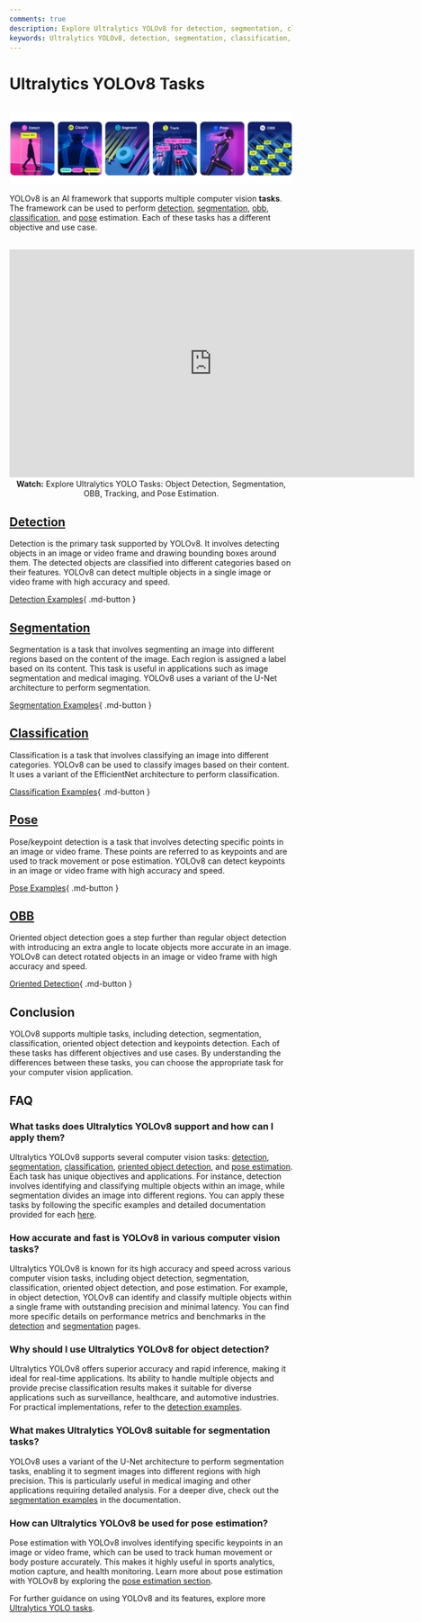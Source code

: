 ```yaml
---
comments: true
description: Explore Ultralytics YOLOv8 for detection, segmentation, classification, OBB, and pose estimation with high accuracy and speed. Learn how to apply each task.
keywords: Ultralytics YOLOv8, detection, segmentation, classification, oriented object detection, pose estimation, computer vision, AI framework
---
```


# Ultralytics YOLOv8 Tasks

<br>
<img width="1024" src="https://raw.githubusercontent.com/ultralytics/assets/main/im/banner-tasks.png" alt="Ultralytics YOLO supported tasks">

YOLOv8 is an AI framework that supports multiple computer vision **tasks**. The framework can be used to perform [detection](detect.md), [segmentation](segment.md), [obb](obb.md), [classification](classify.md), and [pose](pose.md) estimation. Each of these tasks has a different objective and use case.

<p align="center">
  <br>
  <iframe loading="lazy" width="720" height="405" src="https://www.youtube.com/embed/NAs-cfq9BDw"
    title="YouTube video player" frameborder="0"
    allow="accelerometer; autoplay; clipboard-write; encrypted-media; gyroscope; picture-in-picture; web-share"
    allowfullscreen>
  </iframe>
  <br>
  <strong>Watch:</strong> Explore Ultralytics YOLO Tasks: Object Detection, Segmentation, OBB, Tracking, and Pose Estimation.
</p>

## [Detection](detect.md)

Detection is the primary task supported by YOLOv8. It involves detecting objects in an image or video frame and drawing bounding boxes around them. The detected objects are classified into different categories based on their features. YOLOv8 can detect multiple objects in a single image or video frame with high accuracy and speed.

[Detection Examples](detect.md){ .md-button }

## [Segmentation](segment.md)

Segmentation is a task that involves segmenting an image into different regions based on the content of the image. Each region is assigned a label based on its content. This task is useful in applications such as image segmentation and medical imaging. YOLOv8 uses a variant of the U-Net architecture to perform segmentation.

[Segmentation Examples](segment.md){ .md-button }

## [Classification](classify.md)

Classification is a task that involves classifying an image into different categories. YOLOv8 can be used to classify images based on their content. It uses a variant of the EfficientNet architecture to perform classification.

[Classification Examples](classify.md){ .md-button }

## [Pose](pose.md)

Pose/keypoint detection is a task that involves detecting specific points in an image or video frame. These points are referred to as keypoints and are used to track movement or pose estimation. YOLOv8 can detect keypoints in an image or video frame with high accuracy and speed.

[Pose Examples](pose.md){ .md-button }

## [OBB](obb.md)

Oriented object detection goes a step further than regular object detection with introducing an extra angle to locate objects more accurate in an image. YOLOv8 can detect rotated objects in an image or video frame with high accuracy and speed.

[Oriented Detection](obb.md){ .md-button }

## Conclusion

YOLOv8 supports multiple tasks, including detection, segmentation, classification, oriented object detection and keypoints detection. Each of these tasks has different objectives and use cases. By understanding the differences between these tasks, you can choose the appropriate task for your computer vision application.

## FAQ

### What tasks does Ultralytics YOLOv8 support and how can I apply them?

Ultralytics YOLOv8 supports several computer vision tasks: [detection](detect.md), [segmentation](segment.md), [classification](classify.md), [oriented object detection](obb.md), and [pose estimation](pose.md). Each task has unique objectives and applications. For instance, detection involves identifying and classifying multiple objects within an image, while segmentation divides an image into different regions. You can apply these tasks by following the specific examples and detailed documentation provided for each [here](https://docs.ultralytics.com/tasks/).

### How accurate and fast is YOLOv8 in various computer vision tasks?

Ultralytics YOLOv8 is known for its high accuracy and speed across various computer vision tasks, including object detection, segmentation, classification, oriented object detection, and pose estimation. For example, in object detection, YOLOv8 can identify and classify multiple objects within a single frame with outstanding precision and minimal latency. You can find more specific details on performance metrics and benchmarks in the [detection](detect.md) and [segmentation](segment.md) pages.

### Why should I use Ultralytics YOLOv8 for object detection?

Ultralytics YOLOv8 offers superior accuracy and rapid inference, making it ideal for real-time applications. Its ability to handle multiple objects and provide precise classification results makes it suitable for diverse applications such as surveillance, healthcare, and automotive industries. For practical implementations, refer to the [detection examples](detect.md).

### What makes Ultralytics YOLOv8 suitable for segmentation tasks?

YOLOv8 uses a variant of the U-Net architecture to perform segmentation tasks, enabling it to segment images into different regions with high precision. This is particularly useful in medical imaging and other applications requiring detailed analysis. For a deeper dive, check out the [segmentation examples](segment.md) in the documentation.

### How can Ultralytics YOLOv8 be used for pose estimation?

Pose estimation with YOLOv8 involves identifying specific keypoints in an image or video frame, which can be used to track human movement or body posture accurately. This makes it highly useful in sports analytics, motion capture, and health monitoring. Learn more about pose estimation with YOLOv8 by exploring the [pose estimation section](pose.md).

For further guidance on using YOLOv8 and its features, explore more [Ultralytics YOLO tasks](https://docs.ultralytics.com/tasks/).
